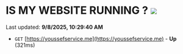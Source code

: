 # IS MY WEBSITE RUNNING ? [![](https://img.shields.io/static/v1?label=Sponsor&message=%E2%9D%A4&logo=GitHub&color=%23fe8e86)](https://github.com/sponsors/Youssef-Lehmam)

Last updated: **9/8/2025, 10:29:40 AM**

- `GET` [https://youssefservice.me](https://youssefservice.me) - **Up** (321ms)
